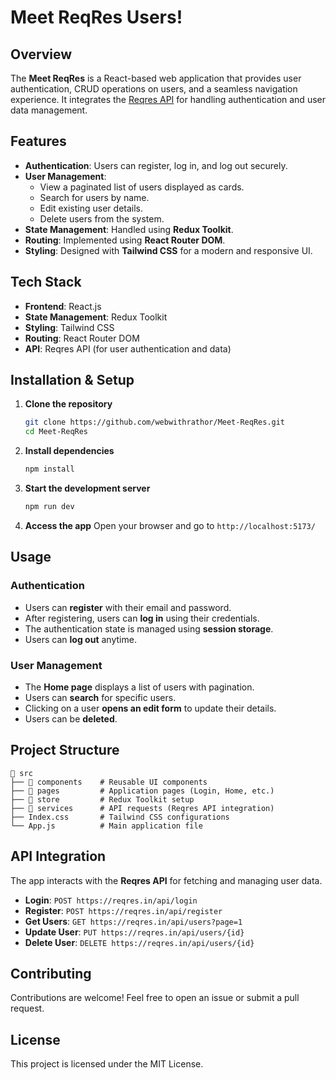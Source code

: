 # Meet ReqRes Users!

## Overview
The **Meet ReqRes** is a React-based web application that provides user authentication, CRUD operations on users, and a seamless navigation experience. It integrates the [Reqres API](https://reqres.in/) for handling authentication and user data management.

## Features
- **Authentication**: Users can register, log in, and log out securely.
- **User Management**:
  - View a paginated list of users displayed as cards.
  - Search for users by name.
  - Edit existing user details.
  - Delete users from the system.
- **State Management**: Handled using **Redux Toolkit**.
- **Routing**: Implemented using **React Router DOM**.
- **Styling**: Designed with **Tailwind CSS** for a modern and responsive UI.

## Tech Stack
- **Frontend**: React.js
- **State Management**: Redux Toolkit
- **Styling**: Tailwind CSS
- **Routing**: React Router DOM
- **API**: Reqres API (for user authentication and data)

## Installation & Setup
1. **Clone the repository**
   ```sh
   git clone https://github.com/webwithrathor/Meet-ReqRes.git
   cd Meet-ReqRes
   ```

2. **Install dependencies**
   ```sh
   npm install
   ```

3. **Start the development server**
   ```sh
   npm run dev
   ```

4. **Access the app**
   Open your browser and go to `http://localhost:5173/` 

## Usage
### Authentication
- Users can **register** with their email and password.
- After registering, users can **log in** using their credentials.
- The authentication state is managed using **session storage**.
- Users can **log out** anytime.

### User Management
- The **Home page** displays a list of users with pagination.
- Users can **search** for specific users.
- Clicking on a user **opens an edit form** to update their details.
- Users can be **deleted**.

## Project Structure
```
📂 src
├── 📂 components    # Reusable UI components
├── 📂 pages         # Application pages (Login, Home, etc.)
├── 📂 store         # Redux Toolkit setup
├── 📂 services      # API requests (Reqres API integration)
├── Index.css       # Tailwind CSS configurations
└── App.js          # Main application file
```

## API Integration
The app interacts with the **Reqres API** for fetching and managing user data.
- **Login**: `POST https://reqres.in/api/login`
- **Register**: `POST https://reqres.in/api/register`
- **Get Users**: `GET https://reqres.in/api/users?page=1`
- **Update User**: `PUT https://reqres.in/api/users/{id}`
- **Delete User**: `DELETE https://reqres.in/api/users/{id}`

## Contributing
Contributions are welcome! Feel free to open an issue or submit a pull request.

## License
This project is licensed under the MIT License.

